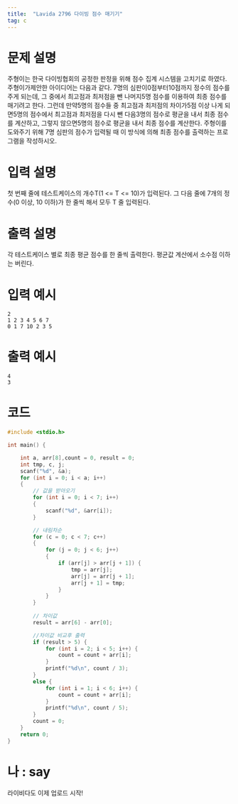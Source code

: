 ```yaml
---
title:  "Lavida 2796 다이빙 점수 매기기"
tag: c
---
```

# 문제 설명
주형이는 한국 다이빙협회의 공정한 판정을 위해 점수 집계 시스템을 고치기로 하였다. 주형이가제안한 아이디어는 다음과 같다. 7명의 심판이0점부터10점까지 정수의 점수를 주게 되는데, 그 중에서 최고점과 최저점을 뺀 나머지5명 점수를 이용하여 최종 점수를 매기려고 한다. 그런데 만약5명의 점수들 중 최고점과 최저점의 차이가5점 이상 나게 되면5명의 점수에서 최고점과 최저점을 다시 뺀 다음3명의 점수로 평균을 내서 최종 점수를 계산하고, 그렇지 않으면5명의 점수로 평균을 내서 최종 점수를 계산한다. 주형이를 도와주기 위해 7명 심판의 점수가 입력될 때 이 방식에 의해 최종 점수를 출력하는 프로그램을 작성하시오.
# 입력 설명
첫 번째 줄에 테스트케이스의 개수T(1 <= T <= 10)가 입력된다. 그 다음 줄에 7개의 정수(0 이상, 10 이하)가 한 줄씩 해서 모두 T 줄 입력된다.
# 출력 설명
각 테스트케이스 별로 최종 평균 점수를 한 줄씩 출력한다. 평균값 계산에서 소수점 이하는 버린다.
# 입력 예시
```
2
1 2 3 4 5 6 7
0 1 7 10 2 3 5
```
# 출력 예시
```
4
3
```
# 코드

```c
#include <stdio.h>

int main() {

	int a, arr[8],count = 0, result = 0;
	int tmp, c, j;
	scanf("%d", &a);
	for (int i = 0; i < a; i++)
	{
		// 값을 받아오기
		for (int i = 0; i < 7; i++)
		{
			scanf("%d", &arr[i]);
		}

		// 내림차순
		for (c = 0; c < 7; c++)
		{
			for (j = 0; j < 6; j++)
			{
				if (arr[j] > arr[j + 1]) {
					tmp = arr[j];
					arr[j] = arr[j + 1];
					arr[j + 1] = tmp;
				}
			}
		}
		
		// 차이값
		result = arr[6] - arr[0];

		//차이값 비교후 출력
		if (result > 5) {
			for (int i = 2; i < 5; i++) {
				count = count + arr[i];
			}
			printf("%d\n", count / 3);
		}
		else {
			for (int i = 1; i < 6; i++) {
				count = count + arr[i];
			}
			printf("%d\n", count / 5);
		}
		count = 0;
	}
	return 0;
}

```

# 나 : say
라이비다도 이제 업로드 시작!